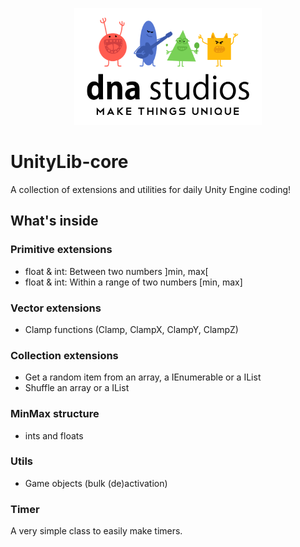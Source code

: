 <p align="center" width="100%">
<img src="https://github.com/DavidDNA/UnityLib-core/raw/main/logo-dna.png">
</p>

# UnityLib-core

A collection of extensions and utilities for daily Unity Engine coding!

## What's inside

### Primitive extensions

* float & int: Between two numbers ]min, max[
* float & int: Within a range of two numbers [min, max]

### Vector extensions

* Clamp functions (Clamp, ClampX, ClampY, ClampZ)

### Collection extensions

* Get a random item from an array, a IEnumerable or a IList
* Shuffle an array or a IList

### MinMax structure

* ints and floats

### Utils

* Game objects (bulk (de)activation)

### Timer

A very simple class to easily make timers.
